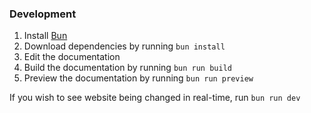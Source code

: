 ### Development
1. Install [Bun](https://bun.sh)
2. Download dependencies by running `bun install`
3. Edit the documentation
4. Build the documentation by running `bun run build`
5. Preview the documentation by running `bun run preview`

If you wish to see website being changed in real-time, run `bun run dev`
